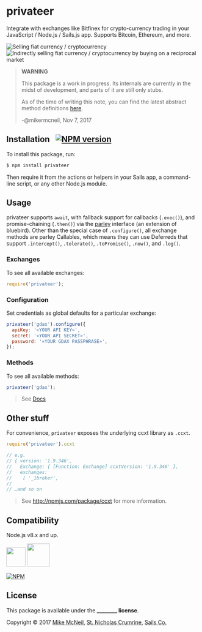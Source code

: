 # privateer

Integrate with exchanges like Bitfinex for crypto-currency trading in your JavaScript / Node.js / Sails.js app.  Supports Bitcoin, Ethereum, and more.

![Selling fiat currency / cryptocurrency](https://user-images.githubusercontent.com/618009/32758679-3a88ac92-c8ab-11e7-9d94-0891afcc22f4.png)
![Indirectly selling fiat currency / cryptocurrency by buying on a reciprocal market](https://user-images.githubusercontent.com/618009/32758667-280b1a78-c8ab-11e7-8e13-c00d28107f9f.png)


> **WARNING**
>
> This package is a work in progress.  Its internals are currently in the midst of development, and parts of it are still only stubs.
>
> As of the time of writing this note, you can find the latest abstract method definitions [here](https://github.com/mikermcneil/privateer/tree/master/lib/abstract-interface-for-exchanges/methods).
>
> -@mikermcneil, Nov 7, 2017

## Installation &nbsp; [![NPM version](https://badge.fury.io/js/privateer.svg)](http://badge.fury.io/js/privateer)

To install this package, run:

```bash
$ npm install privateer
```

Then require it from the actions or helpers in your Sails app, a command-line script, or any other Node.js module.

## Usage

privateer supports `await`, with fallback support for callbacks (`.exec()`), and promise-chaining (`.then()`) via the [parley](https://npmjs.com/package/parley) interface (an extension of bluebird).  Other than the special case of `.configure()`, all exchange methods are parley Callables, which means they can use Deferreds that support `.intercept()`, `.tolerate()`, `.toPromise()`, `.now()`, and `.log()`.

### Exchanges

To see all available exchanges:

```js
require('privateer');
```


### Configuration

Set credentials as global defaults for a particular exchange:

```js
privateer('gdax').configure({
  apiKey: '«YOUR API KEY»',
  secret: '«YOUR API SECRET»',
  password: '«YOUR GDAX PASSPHRASE»',
});
```

### Methods

To see all available methods:

```js
privateer('gdax');
```


> See [Docs](https://github.com/mikermcneil/privateer/tree/master/lib/abstract-interface-for-exchanges/methods)


## Other stuff

For convenience, `privateer` exposes the underlying ccxt library as `.ccxt`.

```js
require('privateer').ccxt

// e.g.
// { version: '1.9.346',
//   Exchange: { [Function: Exchange] ccxtVersion: '1.9.346' },
//   exchanges:
//    [ '_1broker',
//
// …and so on
```

> See http://npmjs.com/package/ccxt for more information.



## Compatibility

Node.js v8.x and up.

<a href="https://sailsjs.com"><img width="50" src="https://camo.githubusercontent.com/9e49073459ed4e0e2687b80eaf515d87b0da4a6b/687474703a2f2f62616c64657264617368792e6769746875622e696f2f7361696c732f696d616765732f6c6f676f2e706e67" /></a>&nbsp;<a href="http://nodejs.org"><img width="60" src="https://user-images.githubusercontent.com/618009/28782759-c62f8f20-75d3-11e7-8a83-32fb52178416.png" /></a>

[![NPM](https://nodei.co/npm/privateer.png?downloads=true)](http://npmjs.com/package/privateer)

## License

This package is available under the **________ license**.

Copyright &copy; 2017 [Mike McNeil](https://twitter.com/mikermcneil), [St. Nicholas Crumrine](https://github.com/uncletammy), [Sails Co.](https://sailsjs.com/about)


